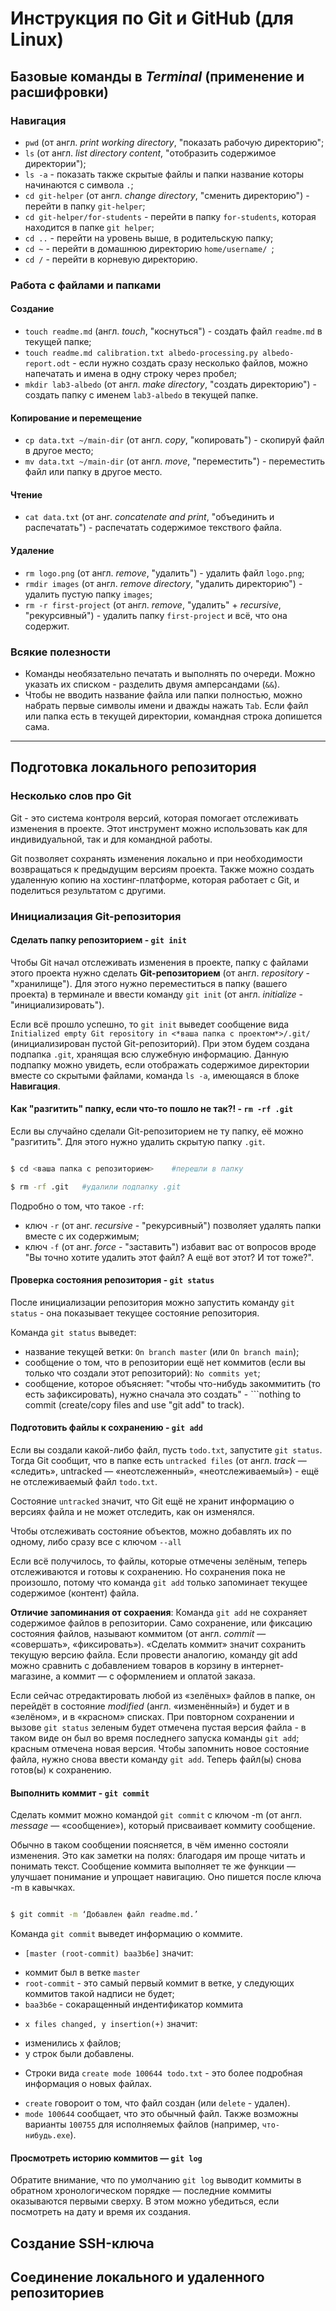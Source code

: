 # Инструкция по Git и GitHub (для Linux) 

## Базовые команды в *Terminal* (применение и расшифровки)

### Навигация

- ``` pwd ``` (от англ. *print working directory*, "показать рабочую директорию";
- ``` ls ``` (от англ. *list directory content*, "отобразить содержимое директории");
- ``` ls -a ``` - показать также скрытые файлы и папки название которы начинаются с символа ``` . ```;
- ``` cd git-helper ``` (от англ. *change directory*, "сменить директорию") - перейти в папку ``` git-helper ```;
- ``` cd git-helper/for-students ``` - перейти в папку ``` for-students ```, которая находится в папке ``` git helper ```;
- ``` cd .. ``` - перейти на уровень выше, в родительскую папку;
- ``` cd ~ ``` - перейти в домашнюю директорию ```home/username/ ```;
- ``` cd / ``` - перейти в корневую директорию.

### Работа с файлами и папками

#### Создание

- ``` touch readme.md ``` (англ. *touch*, "коснуться") - создать файл ``` readme.md ``` в текущей папке;
- ``` touch readme.md calibration.txt albedo-processing.py albedo-report.odt ``` - если нужно создать сразу несколько файлов, можно напечатать и имена в одну строку через пробел;
- ``` mkdir lab3-albedo ``` (от англ. *make directory*, "создать директорию") - создать папку с именем ``` lab3-albedo ``` в текущей папке.

#### Копирование и перемещение

- ``` cp data.txt ~/main-dir ``` (от англ. *copy*, "копировать") - скопируй файл в другое место;
- ``` mv data.txt ~/main-dir ``` (от англ. *move*, "переместить") - переместить файл или папку в другое место.

#### Чтение

- ``` cat data.txt ``` (от анг. *concatenate and print*, "объединить и распечатать") - распечатать содержимое текствого файла.

#### Удаление

- ``` rm logo.png ``` (от англ. *remove*, "удалить") - удалить файл ``` logo.png ```;
- ``` rmdir images ``` (от англ. *remove directory*, "удалить директорию") - удалить пустую папку ``` images ```;
- ``` rm -r first-project ``` (от англ. *remove*, "удалить" + *recursive*, "рекурсивный") - удалить папку ``` first-project ``` и всё, что она содержит.

### Всякие полезности

- Команды необязательно печатать и выполнять по очереди. Можно указать их списком - разделить двумя амперсандами (``` && ```).
- Чтобы не вводить название файла или папки полностью, можно набрать первые символы имени и дважды нажать ``` Tab ```. Если файл или папка есть в текущей директории, командная строка допишется сама.

----

## Подготовка локального репозитория

### Несколько слов про Git

Git - это система контроля версий, которая помогает отслеживать изменения в проекте. Этот инструмент можно использовать как для индивидуальной, так и для командной работы.

Git позволяет сохранять изменения локально и при необходимости возвращаться к предыдущим версиям проекта. Также можно создать удаленную копию на хостинг-платформе, которая работает с Git, и поделиться результатом с другими. 

### Инициализация Git-репозитория

#### Сделать папку репозиторием - ```git init```

Чтобы Git начал отслеживать изменения в проекте, папку с файлами этого проекта нужно сделать **Git-репозиторием** (от англ. *repository* - "хранилище"). Для этого нужно переместиться в папку (вашего проекта) в терминале и ввести команду ```git init``` (от англ. *initialize* - "инициализировать").

Если всё прошло успешно, то ```git init``` выведет сообщение вида ```Initialized empty Git repository in <*ваша папка с проектом*>/.git/``` (инициализирован пустой Git-репозиторий). При этом будем создана подпапка ```.git```, хранящая всю служебную информацию. Данную подпапку можно увидеть, если отображать содержимое директории вместе со скрытыми файлами, команда ```ls -a```, имеющаяся в блоке **Навигация**.

#### Как "разгитить" папку, если что-то пошло не так?! - ```rm -rf .git```

Если вы случайно сделали Git-репозиторием не ту папку, её можно "разгитить". Для этого нужно удалить скрытую папку ```.git```.

```bash

$ cd <ваша папка с репозиторием>	#перешли в папку

$ rm -rf .git	#удалили подпапку .git 

```

Подробно о том, что такое ```-rf```:

- ключ ```-r``` (от анг. *recursive* - "рекурсивный") позволяет удалять папки вместе с их содержимым;
- ключ ```-f``` (от анг. *force* - "заставить") избавит вас от вопросов вроде "Вы точно хотите удалить этот файл? А ещё вот этот? И тот тоже?".

#### Проверка состояния репозитория - ```git status```

После инициализации репозитория можно запустить команду ```git status``` - она показывает текущее состояние репозитория.

Команда ```git status``` выведет:

- название текущей ветки: ```On branch master``` (или ```On branch main```);
- сообщение о том, что в репозитории ещё нет коммитов (если вы только что создали этот репозиторий): ```No commits yet```;
- сообщение, которое объясняет: "чтобы что-нибудь закоммитить (то есть зафиксировать), нужно сначала это создать" - ```nothing to commit (create/copy files and use "git add" to track).

#### Подготовить файлы к сохранению - ```git add```

Если вы создали какой-либо файл, пусть ```todo.txt```, запустите ```git status```. Тогда Git сообщит, что в папке есть ```untracked files``` (от англ. *track* — «следить», untracked — «неотслеженный», «неотслеживаемый») - ещё не отслеживаемый файл ```todo.txt```.

Состояние ```untracked``` значит, что Git ещё не хранит информацию о версиях файла и не может отследить, как он изменялся.

Чтобы отслеживать состояние объектов, можно добавлять их по одному, либо сразу все с ключом ```--all```

Если всё получилось, то файлы, которые отмечены зелёным, теперь отслеживаются и готовы к сохранению. Но сохранения пока не произошло, потому что команда ```git add``` только запоминает текущее содержимое (контент) файла.

**Отличие запоминания от сохраения**:  Команда ```git add``` не сохраняет содержимое файлов в репозитории. Само сохранение, или фиксацию состояния файлов, называют коммитом (от англ. *commit* — «совершать», «фиксировать»). «Сделать коммит» значит сохранить текущую версию файла. Если провести аналогию, команду git add можно сравнить с добавлением товаров в корзину в интернет-магазине, а коммит — с оформлением и оплатой заказа.

Если сейчас отредактировать любой из «зелёных» файлов в папке, он перейдёт в состояние *modified* (англ. «изменённый») и будет и в «зелёном», и в «красном» списках. При повторном сохранении и вызове ```git status``` зеленым будет отмечена пустая версия файла - в таком виде он был во время последнего запуска команды ```git add```; красным отмечена новая версия. Чтобы запомнить новое состояние файла, нужно снова ввести команду ```git add```. Теперь файл(ы) снова готов(ы) к сохранению.

#### Выполнить коммит - ```git commit```

Сделать коммит можно командой ```git commit``` c ключом -m (от англ. *message* — «сообщение»), который присваивает коммиту сообщение.

Обычно в таком сообщении поясняется, в чём именно состояли изменения. Это как заметки на полях: благодаря им проще читать и понимать текст. Сообщение коммита выполняет те же функции — улучшает понимание и упрощает навигацию. Оно пишется после ключа -m в кавычках.

```bash

$ git commit -m ‘Добавлен файл readme.md.’

```

Команда ```git commit``` выведет информацию о коммите. 

* ```[master (root-commit) baa3b6e]``` значит: 
 - коммит был в ветке ```master```
 - ```root-commit``` - это самый первый коммит в ветке, у следующих коммитов такой надписи не будет;
 - ```baa3b6e``` - сокаращенный индентификатор коммита
* ```x files changed, y insertion(+)``` значит:
 - изменились x файлов;
 - y строк были добавлены.
* Строки вида ```create mode 100644 todo.txt``` - это более подробная информация о новых файлах.
 - ```create``` говороит о том, что файл создан (или ```delete``` - удален).
 - ```mode 100644``` сообщает, что это обычный файл. Также возможны варианты ```100755``` для исполняемых файлов (например, ```что-нибудь.exe```).

#### Просмотреть историю коммитов — ```git log```

Обратите внимание, что по умолчанию ```git log``` выводит коммиты в обратном хронологическом порядке — последние коммиты оказываются первыми сверху. В этом можно убедиться, если посмотреть на дату и время их создания.

## Создание SSH-ключа

## Соединение локального и удаленного репозиториев 
